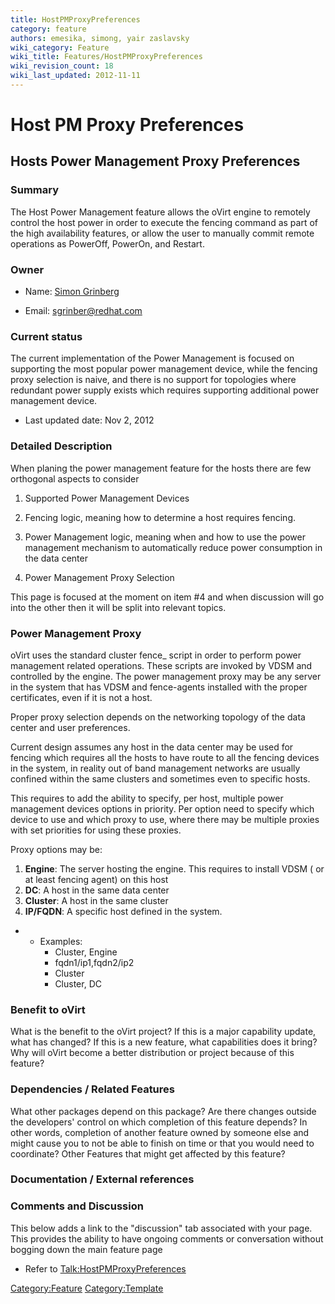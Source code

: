 ```yaml
---
title: HostPMProxyPreferences
category: feature
authors: emesika, simong, yair zaslavsky
wiki_category: Feature
wiki_title: Features/HostPMProxyPreferences
wiki_revision_count: 18
wiki_last_updated: 2012-11-11
---
```


# Host PM Proxy Preferences

## Hosts Power Management Proxy Preferences

### Summary

The Host Power Management feature allows the oVirt engine to remotely control the host power in order to execute the fencing command as part of the high availability features, or allow the user to manually commit remote operations as PowerOff, PowerOn, and Restart.

### Owner

*   Name: [ Simon Grinberg](User:MyUser)

<!-- -->

*   Email: sgrinber@redhat.com

### Current status

The current implementation of the Power Management is focused on supporting the most popular power management device, while the fencing proxy selection is naive, and there is no support for topologies where redundant power supply exists which requires supporting additional power management device.

*   Last updated date: Nov 2, 2012

### Detailed Description

When planing the power management feature for the hosts there are few orthogonal aspects to consider

1. Supported Power Management Devices

2. Fencing logic, meaning how to determine a host requires fencing.

3. Power Management logic, meaning when and how to use the power management mechanism to automatically reduce power consumption in the data center

4. Power Management Proxy Selection

This page is focused at the moment on item #4 and when discussion will go into the other then it will be split into relevant topics.

### Power Management Proxy

oVirt uses the standard cluster fence_<device> script in order to perform power management related operations. These scripts are invoked by VDSM and controlled by the engine. The power management proxy may be any server in the system that has VDSM and fence-agents installed with the proper certificates, even if it is not a host.

Proper proxy selection depends on the networking topology of the data center and user preferences.

Current design assumes any host in the data center may be used for fencing which requires all the hosts to have route to all the fencing devices in the system, in reality out of band management networks are usually confined within the same clusters and sometimes even to specific hosts.

This requires to add the ability to specify, per host, multiple power management devices options in priority. Per option need to specify which device to use and which proxy to use, where there may be multiple proxies with set priorities for using these proxies.

Proxy options may be:

1.  **Engine**: The server hosting the engine. This requires to install VDSM ( or at least fencing agent) on this host
2.  **DC**: A host in the same data center
3.  **Cluster**: A host in the same cluster
4.  **IP/FQDN**: A specific host defined in the system.

*   -   Examples:
        -   Cluster, Engine
        -   fqdn1/ip1,fqdn2/ip2
        -   Cluster
        -   Cluster, DC

### Benefit to oVirt

What is the benefit to the oVirt project? If this is a major capability update, what has changed? If this is a new feature, what capabilities does it bring? Why will oVirt become a better distribution or project because of this feature?

### Dependencies / Related Features

What other packages depend on this package? Are there changes outside the developers' control on which completion of this feature depends? In other words, completion of another feature owned by someone else and might cause you to not be able to finish on time or that you would need to coordinate? Other Features that might get affected by this feature?

### Documentation / External references

### Comments and Discussion

This below adds a link to the "discussion" tab associated with your page. This provides the ability to have ongoing comments or conversation without bogging down the main feature page

*   Refer to <Talk:HostPMProxyPreferences>

<Category:Feature> <Category:Template>
